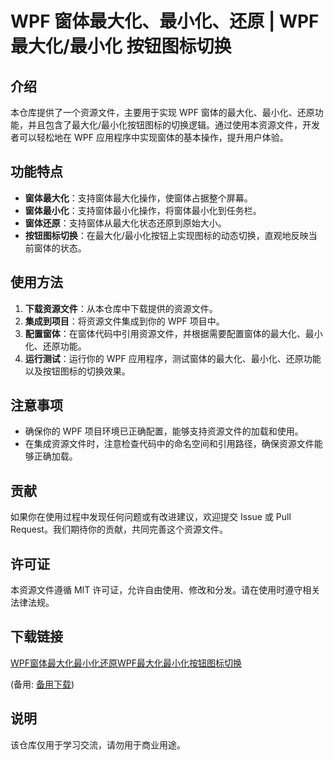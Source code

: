 # WPF 窗体最大化、最小化、还原 | WPF 最大化/最小化 按钮图标切换

## 介绍

本仓库提供了一个资源文件，主要用于实现 WPF 窗体的最大化、最小化、还原功能，并且包含了最大化/最小化按钮图标的切换逻辑。通过使用本资源文件，开发者可以轻松地在 WPF 应用程序中实现窗体的基本操作，提升用户体验。

## 功能特点

- **窗体最大化**：支持窗体最大化操作，使窗体占据整个屏幕。
- **窗体最小化**：支持窗体最小化操作，将窗体最小化到任务栏。
- **窗体还原**：支持窗体从最大化状态还原到原始大小。
- **按钮图标切换**：在最大化/最小化按钮上实现图标的动态切换，直观地反映当前窗体的状态。

## 使用方法

1. **下载资源文件**：从本仓库中下载提供的资源文件。
2. **集成到项目**：将资源文件集成到你的 WPF 项目中。
3. **配置窗体**：在窗体代码中引用资源文件，并根据需要配置窗体的最大化、最小化、还原功能。
4. **运行测试**：运行你的 WPF 应用程序，测试窗体的最大化、最小化、还原功能以及按钮图标的切换效果。

## 注意事项

- 确保你的 WPF 项目环境已正确配置，能够支持资源文件的加载和使用。
- 在集成资源文件时，注意检查代码中的命名空间和引用路径，确保资源文件能够正确加载。

## 贡献

如果你在使用过程中发现任何问题或有改进建议，欢迎提交 Issue 或 Pull Request。我们期待你的贡献，共同完善这个资源文件。

## 许可证

本资源文件遵循 MIT 许可证，允许自由使用、修改和分发。请在使用时遵守相关法律法规。

## 下载链接
[WPF窗体最大化最小化还原WPF最大化最小化按钮图标切换](https://pan.quark.cn/s/d409af9789f3) 

(备用: [备用下载](https://pan.baidu.com/s/1QcbTV0hoq4rZPWxZ7qKnvQ?pwd=1234))

## 说明

该仓库仅用于学习交流，请勿用于商业用途。

